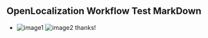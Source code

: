 ## OpenLocalization Workflow Test MarkDown
* ![image1](.\537f511d-a6a7-4445-8731-e4afb9ebc5f1.PNG)   ![image2](.\4c98b52e-ee33-4dcb-a51e-023942c618a4.png) 
thanks!